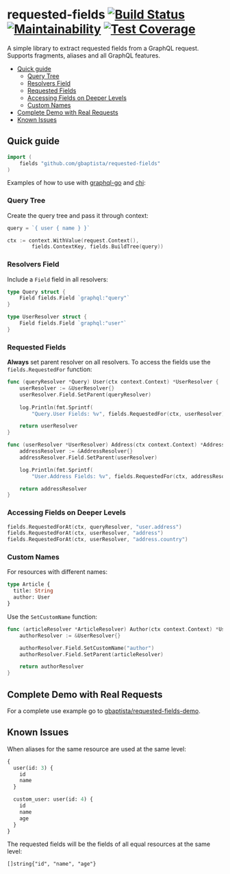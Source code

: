 # requested-fields [![Build Status](https://travis-ci.org/gbaptista/requested-fields.svg?branch=master)](https://travis-ci.org/gbaptista/requested-fields) [![Maintainability](https://api.codeclimate.com/v1/badges/23ed3e32ab6688c28f6e/maintainability)](https://codeclimate.com/github/gbaptista/requested-fields/maintainability) [![Test Coverage](https://api.codeclimate.com/v1/badges/23ed3e32ab6688c28f6e/test_coverage)](https://codeclimate.com/github/gbaptista/requested-fields/test_coverage)

A simple library to extract requested fields from a GraphQL request. Supports fragments, aliases and all GraphQL features.

- [Quick guide](#quick-guide)
  - [Query Tree](#query-tree)
  - [Resolvers Field](#resolvers-field)
  - [Requested Fields](#requested-fields)
  - [Accessing Fields on Deeper Levels](#accessing-fields-on-deeper-levels)
  - [Custom Names](#custom-names)
- [Complete Demo with Real Requests](#complete-demo-with-real-requests)
- [Known Issues](#known-issues)

## Quick guide

```go
import (
	fields "github.com/gbaptista/requested-fields"
)
```

Examples of how to use with [graphql-go](https://github.com/graph-gophers/graphql-go) and [chi](https://github.com/go-chi/chi):

### Query Tree

Create the query tree and pass it through context:

```go
query = `{ user { name } }`

ctx := context.WithValue(request.Context(),
		fields.ContextKey, fields.BuildTree(query))
```

### Resolvers Field

Include a `Field` field in all resolvers:
```go
type Query struct {
	Field fields.Field `graphql:"query"`
}

type UserResolver struct {
	Field fields.Field `graphql:"user"`
}
```

### Requested Fields
**Always** set parent resolver on all resolvers. To access the fields use the `fields.RequestedFor` function:
```go
func (queryResolver *Query) User(ctx context.Context) *UserResolver {
	userResolver := &UserResolver{}
	userResolver.Field.SetParent(queryResolver)
  
	log.Println(fmt.Sprintf(
		"Query.User Fields: %v", fields.RequestedFor(ctx, userResolver)))

	return userResolver
}

func (userResolver *UserResolver) Address(ctx context.Context) *AddressResolver {
	addressResolver := &AddressResolver{}
	addressResolver.Field.SetParent(userResolver)

	log.Println(fmt.Sprintf(
		"User.Address Fields: %v", fields.RequestedFor(ctx, addressResolver)))

	return addressResolver
}
```

### Accessing Fields on Deeper Levels
```go
fields.RequestedForAt(ctx, queryResolver, "user.address")
fields.RequestedForAt(ctx, userResolver, "address")
fields.RequestedForAt(ctx, userResolver, "address.country")
```

### Custom Names
For resources with different names:
```graphql
type Article {
  title: String
  author: User
}
```

Use the `SetCustomName` function:
```go
func (articleResolver *ArticleResolver) Author(ctx context.Context) *UserResolver {
	authorResolver := &UserResolver{}

	authorResolver.Field.SetCustomName("author")
	authorResolver.Field.SetParent(articleResolver)

	return authorResolver
}
```

## Complete Demo with Real Requests

For a complete use example go to [gbaptista/requested-fields-demo](https://github.com/gbaptista/requested-fields-demo).

## Known Issues

When aliases for the same resource are used at the same level:
```graphql
{
  user(id: 3) {
    id
    name
  }

  custom_user: user(id: 4) {
    id
    name
    age
  }
}
```

The requested fields will be the fields of all equal resources at the same level:
```golang
[]string{"id", "name", "age"}
```
